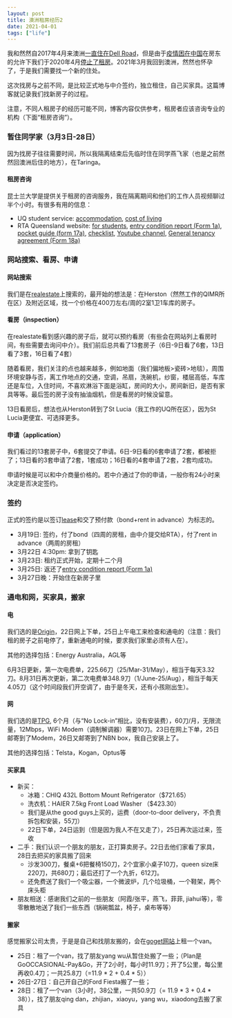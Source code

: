 ```yaml
---
layout: post
title: 澳洲租房经历2
date: 2021-04-01
tags: ["life"]
---
```


我和然然自2017年4月来澳洲[一直住在Dell Road](/2020/03/26/rent.html)，但是由于[疫情困在中国](/2020/01/27/coronavirus.html)在房东的允许下我们于2020年4月[停止了租房](/2020/03/26/rent.html)。2021年3月我回到澳洲，然然也怀孕了，于是我们需要找一个新的住处。

这次找房与之前不同，是比较正式地与中介签约，独立租住，自己买家具。这篇博客就记录我们找新房子的过程。

注意，不同人租房子的经历可能不同，博客内容仅供参考，租房者应该咨询专业的机构（下面“租房咨询”）。

### 暂住同学家（3月3日-28日）

因为找房子往往需要时间，所以我隔离结束后先临时住在同学燕飞家（也是之前然然回澳洲后住的地方），在Taringa。

#### 租房咨询

昆士兰大学是提供关于租房的咨询服务，我在隔离期间和他们的工作人员视频聊过半个小时。有很多有用的信息：

- UQ student service: [accommodation](https://my.uq.edu.au/student-support/accommodation), [cost of living](https://future-students.uq.edu.au/university-life/living-in-brisbane/cost-living)
- RTA Queensland website: [for students](https://www.rta.qld.gov.au/renting/before-you-rent/students), [entry condition report (Form 1a)](https://www.rta.qld.gov.au/sites/default/files/2020-11/RTA-entry-condition-report-form1a.pdf), [pocket guide (form 17a)](https://www.rta.qld.gov.au/sites/default/files/2020-09/RTA-pocket-guide-for-tenants-house-and-units-form-17a.pdf), [checklist](https://www.rta.qld.gov.au/sites/default/files/media/Publications/Publications%20for%20tenants/New%20tenant%20checklist%20General%20tenancies.pdf), [Youtube channel](https://www.youtube.com/channel/UC0eMbYCBVHydzatoUUyHXcA), [General tenancy agreement (Form 18a)](https://www.rta.qld.gov.au/forms-resources/forms/forms-for-general-tenancies/general-tenancy-agreement-form-18a)

### 网站搜索、看房、申请

#### 网站搜索
我们是在[realestate](https://www.realestate.com.au/rent/)上搜索的，最开始的想法是：在Herston（然然工作的QIMR所在区）及附近区域，找一个价格在400刀左右/周的2室1卫1车库的房子。

#### 看房（inspection）
在realestate看到感兴趣的房子后，就可以预约看房（有些会在网站列上看房时间，有些需要去询问中介）。我们前后总共看了13套房子（6日-9日看了6套，13日看了3套，16日看了4套）

随着看房，我们关注的点也越来越多，例如地面（我们偏地板>瓷砖>地毯），周围环境安静与否，离工作地点的交通，空调，吊扇，洗碗机，纱窗，楼层高低，车库还是车位，入住时间，不喜欢淋浴下面是浴缸，房间的大小，房间新旧，是否有家具等等。最后签的房子没有抽油烟机，但是看房的时候没留意。

13日看房后，想法也从Herston转到了St Lucia（我工作的UQ所在区），因为St Lucia更便宜、可选择更多。

#### 申请（application）

我们看过的13套房子中，6套提交了申请。6日-9日看的6套申请了2套，都被拒了；13日看的3套申请了2套，1套成功；16日看的4套申请了2套，2套均成功。

申请时候是可以和中介商量价格的。若中介通过了你的申请，一般你有24小时来决定是否决定签约。

### 签约

正式的签约是以签订[lease](https://www.rta.qld.gov.au/forms-resources/forms/forms-for-general-tenancies/general-tenancy-agreement-form-18a)和交了预付款（bond+rent in advance）为标志的。

- 3月19日: 签约，付了bond（四周的房租，由中介提交给RTA），付了rent in advance（两周的房租）
- 3月22日 4:30pm: 拿到了钥匙
- 3月23日: 租约正式开始，定期十二个月
- 3月25日: 返还了[entry condition report (Form 1a)](https://www.rta.qld.gov.au/sites/default/files/2020-11/RTA-entry-condition-report-form1a.pdf)
- 3月27日晚：开始住在新房子里

### 通电和网，买家具，搬家

#### 电

我们选的是[Origin](https://www.originenergy.com.au/electricity-gas/plans.html)，22日网上下单，25日上午电工来检查和通电的（注意：我们租的房子之前电停了，重新通电的时候，要求我们家里必须有人在）。

其他的选择包括：Energy Australia，AGL等

6月3日更新，第一次电费单，225.66刀（25/Mar-31/May），相当于每天3.32刀。8月31日再次更新，第二次电费单348.9刀（1/June-25/Aug），相当于每天4.05刀（这个时间段我们开空调了，由于是冬天，还有小孩刚出生）。

#### 网

我们选的是[TPG](https://www.tpg.com.au/nbn), 6个月（与“No Lock-in”相比，没有安装费），60刀/月，无限流量，12Mbps，WiFi Modem（调制解调器）需要10刀。23日在网上下单，25日邮寄到了Modem，26日又邮寄到了NBN box，我自己安装上了。

其他的选择包括：Telsta，Kogan，Optus等

#### 买家具

- 新买：
	- 冰箱：CHIQ 432L Bottom Mount Refrigerator（$721.65）
	- 洗衣机：HAIER 7.5kg Front Load Washer （$423.30）
	- 我们是从the good guys上买的，运费（door-to-door delivery，不负责拆包和安装，55刀）
	- 22日下单，24日运到（但是因为我人不在又走了），25日再次运过来，签收
- 二手：我们认识一个朋友的朋友，正打算卖房子。22日去他们家看了家具，28日去把买的家具搬了回来
	- 沙发300刀，餐桌+6把餐椅150刀，2个宜家小桌子10刀，queen size床220刀，共680刀；最后还打了一个九折，612刀。
	- 还免费送了我们一个吸尘器，一个微波炉，几个垃圾桶，一个鞋架，两个床头柜
- 朋友相送：感谢我们之前的一些朋友（阿霞/张平，燕飞，菲菲, jiahui等），零零散散地送了我们一些东西（锅碗瓢盆，椅子，桌布等等）

#### 搬家

感觉搬家公司太贵，于是是自己和找朋友搬的，会在[goget网站](https://www.goget.com.au/)上租一个van。

- 25日：租了一个van，找了朋友yang wu从暂住处搬了一些；（Plan是GoOCCASIONAL-Pay&Go，开了2小时，每小时11.9刀；开了5公里，每公里再收0.4刀；一共25.8刀（=11.9 * 2 + 0.4 * 5））
- 26日-27日：自己开自己的Ford Fiesta搬了一些；
- 28日：租了一个van（3小时，38公里，一共50.9刀（= 11.9 * 3 + 0.4 * 38）），找了朋友qing dan，zhijian，xiaoyu，yang wu，xiaodong去搬了家具




